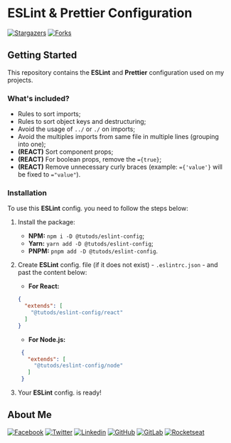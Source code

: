 # ESLint & Prettier Configuration

[![Stargazers][stars-shield]][stars-url] [![Forks][forks-shield]][forks-url]

## Getting Started

This repository contains the **ESLint** and **Prettier** configuration used on my projects.

### What's included?

- Rules to sort imports;
- Rules to sort object keys and destructuring;
- Avoid the usage of `../` or `./` on imports;
- Avoid the multiples imports from same file in multiple lines (grouping into one);
- **(REACT)** Sort component props;
- **(REACT)** For boolean props, remove the `={true}`;
- **(REACT)** Remove unnecessary curly braces (example: `={'value'}` will be fixed to `="value"`).


### Installation

To use this **ESLint** config. you need to follow the steps below:

1. Install the package:
    - **NPM:** `npm i -D @tutods/eslint-config`;
    - **Yarn:** `yarn add -D @tutods/eslint-config`;
    - **PNPM:** `pnpm add -D @tutods/eslint-config`.

2. Create **ESLint** config. file (if it does not exist) - `.eslintrc.json` - and past the content below:
    - **For React:**
    ```json
    {
      "extends": [
        "@tutods/eslint-config/react"
      ]
    }
    ```
   - **For Node.js:**
   ```json
    {
      "extends": [
        "@tutods/eslint-config/node"
      ]
    }
    ```

3. Your **ESLint** config. is ready!

## About Me

[![Facebook][facebook]][facebook-url] [![Twitter][twitter]][twitter-url] [![Linkedin][linkedin]][linkedin-url] [![GitHub][github]][github-url]
[![GitLab][gitlab]][gitlab-url] [![Rocketseat][rocketseat]][rocketseat-url]


[forks-shield]: https://img.shields.io/github/forks/tutods/tailwindcss-travel-website?style=for-the-badge
[forks-url]: https://github.com/tutods/tailwindcss-travel-website/network/members
[stars-shield]: https://img.shields.io/github/stars/tutods/tailwindcss-travel-website?style=for-the-badge
[stars-url]: https://github.com/tutods/tailwindcss-travel-website/stargazers
[rocketseat]: https://img.shields.io/badge/Rocketseat-1E4174?style=for-the-badge&logo=data:image/png;base64,iVBORw0KGgoAAAANSUhEUgAAABAAAAAQCAMAAAAoLQ9TAAAALVBMVEVHcExxWsF0XMJzXMJxWcFsUsD///9jRrzY0u6Xh9Gsn9n39fyMecy0qd2bjNJWBT0WAAAABHRSTlMA2Do606wF2QAAAGlJREFUGJVdj1cWwCAIBLEsRU3uf9xobDH8+GZwUYi8i6ucJwrxKE+7D0G9Q4vlYqtmCSjndr4CgCgzlyFgfKfKCVO0LrPKjmiqMxGXkJwNnXskqWG+1oSM+BSwD8f29YLNjvx/OQrn+g99oQSoNmt3PgAAAABJRU5ErkJggg==
[rocketseat-url]: https://app.rocketseat.com.br/me/tutods14
[gitlab]: https://img.shields.io/badge/GitLab-1E4174?style=for-the-badge&logo=GitLab&logoColor=white
[gitlab-url]: https://gitlab.com/jdaniel.asousa
[github]: https://img.shields.io/badge/-Github-1E4174?style=for-the-badge&logo=Github&logoColor=white&link=https://github.com/tutods
[github-url]: https://github.com/tutods
[facebook]: https://img.shields.io/badge/Facebook-1E4174?style=for-the-badge&logo=facebook&logoColor=white
[facebook-url]: https://facebook.com/tutods2014
[twitter]: https://img.shields.io/badge/Twitter-1E4174?style=for-the-badge&logo=twitter&logoColor=white
[twitter-url]: https://twitter.com/dsousa_12/
[linkedin]: https://img.shields.io/badge/Linkedin-1E4174?style=for-the-badge&logo=Linkedin&logoColor=white
[linkedin-url]: https://www.linkedin.com/in/daniel-sousa-tutods/